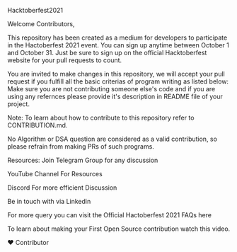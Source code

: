 Hacktoberfest2021


Welcome Contributors,

This repository has been created as a medium for developers to participate in the Hactoberfest 2021 event. You can sign up anytime between October 1 and October 31. Just be sure to sign up on the official Hacktoberfest website for your pull requests to count.

You are invited to make changes in this repository, we will accept your pull request if you fulfill all the basic criterias of program writing as listed below:
Make sure you are not contributing someone else's code and if you are using any refernces please provide it's description in README file of your project.

Note:
To learn about how to contribute to this repository refer to CONTRIBUTION.md.

No Algorithm or DSA question are considered as a valid contribution, so please refrain from making PRs of such programs.

Resources:
Join Telegram Group for any discussion

YouTube Channel For Resources

Discord For more efficient Discussion

Be in touch with via Linkedin

For more query you can visit the Official Hactoberfest 2021 FAQs here

To learn about making your First Open Source contribution watch this video.

❤️ Contributor
